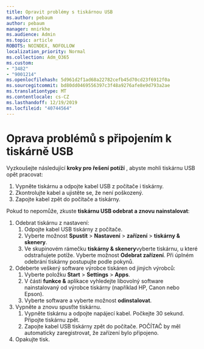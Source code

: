 ```yaml
---
title: Opravit problémy s tiskárnou USB
ms.author: pebaum
author: pebaum
manager: mnirkhe
ms.audience: Admin
ms.topic: article
ROBOTS: NOINDEX, NOFOLLOW
localization_priority: Normal
ms.collection: Adm_O365
ms.custom:
- "3482"
- "9001214"
ms.openlocfilehash: 5d961d2f1ad68a22782cefb45d70cd23f6912f0a
ms.sourcegitcommit: bd80dd0469556397c3f48a9276afe8e9d793a2ae
ms.translationtype: MT
ms.contentlocale: cs-CZ
ms.lasthandoff: 12/19/2019
ms.locfileid: "40744564"
---
```

# <a name="fix-usb-printer-connection-issues"></a>Oprava problémů s připojením k tiskárně USB

Vyzkoušejte následující **kroky pro řešení potíží** , abyste mohli tiskárnu USB opět pracovat:

1. Vypněte tiskárnu a odpojte kabel USB z počítače i tiskárny.
2. Zkontrolujte kabel a ujistěte se, že není poškozený.
3. Zapojte kabel zpět do počítače a tiskárny.

Pokud to nepomůže, zkuste **tiskárnu USB odebrat a znovu nainstalovat**:

1. Odebrat tiskárnu z nastavení:
    1. Odpojte kabel USB tiskárny z počítače.
    2. Vyberte možnost **Spustit** > **Nastavení** > **zařízení** > **tiskárny & skenery**.
    3. Ve skupinovém rámečku **tiskárny & skenery**vyberte tiskárnu, u které odstraňujete potíže. Vyberte možnost **Odebrat zařízení**. Při úplném odebrání tiskárny postupujte podle pokynů.
2. Odeberte veškerý software výrobce tiskáren od jiných výrobců:
    1. Vyberte položku **Start** > **Settings** > **Apps**.
    2. V části **funkce &** aplikace vyhledejte libovolný software nainstalovaný od výrobce tiskárny (například HP, Canon nebo Epson).
    3. Vyberte software a vyberte možnost **odinstalovat**.
3. Vypněte a znovu spusťte tiskárnu.<br>
    1. Vypněte tiskárnu a odpojte napájecí kabel. Počkejte 30 sekund. Připojte tiskárnu zpět.
    2. Zapojte kabel USB tiskárny zpět do počítače. POČÍTAČ by měl automaticky zaregistrovat, že zařízení bylo připojeno.
4. Opakujte tisk.